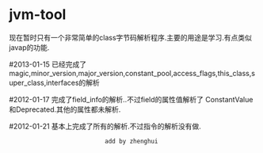 jvm-tool
========

现在暂时只有一个非常简单的class字节码解析程序.主要的用途是学习.有点类似javap的功能.

#2013-01-15
已经完成了magic,minor_version,major_version,constant_pool,access_flags,this_class,super_class,interfaces的解析

#2012-01-17
完成了field_info的解析..不过field的属性值解析了 ConstantValue 和Deprecated.其他的属性都未解析.

#2012-01-21
基本上完成了所有的解析.不过指令的解析没有做.

  
                               add by zhenghui
